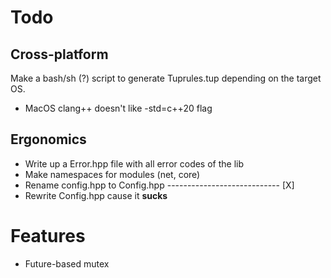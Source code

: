 # Todo

## Cross-platform

Make a bash/sh (?) script to generate Tuprules.tup depending on the target OS.

- MacOS clang++ doesn't like -std=c++20 flag

## Ergonomics

- Write up a Error.hpp file with all error codes of the lib
- Make namespaces for modules (net, core)
- Rename config.hpp to Config.hpp ---------------------------- [X]
- Rewrite Config.hpp cause it **sucks**

# Features

- Future-based mutex
